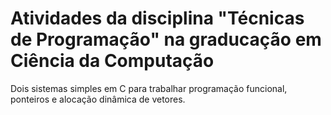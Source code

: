 # Atividades da disciplina "Técnicas de Programação" na graducação em Ciência da Computação
Dois sistemas simples em C para trabalhar programação funcional, ponteiros e alocação dinâmica de vetores.
